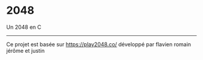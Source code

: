 # 2048
Un 2048 en C

---

Ce projet est basée sur https://play2048.co/
développé par flavien romain jérôme et justin
